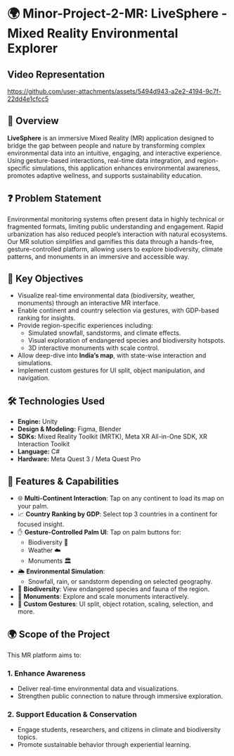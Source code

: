 # 🌍 Minor-Project-2-MR: **LiveSphere - Mixed Reality Environmental Explorer**
## Video Representation
https://github.com/user-attachments/assets/5494d943-a2e2-4194-9c7f-22dd4e1cfcc5



## 🚀 Overview
**LiveSphere** is an immersive Mixed Reality (MR) application designed to bridge the gap between people and nature by transforming complex environmental data into an intuitive, engaging, and interactive experience. Using gesture-based interactions, real-time data integration, and region-specific simulations, this application enhances environmental awareness, promotes adaptive wellness, and supports sustainability education.

## ❓ Problem Statement
Environmental monitoring systems often present data in highly technical or fragmented formats, limiting public understanding and engagement. Rapid urbanization has also reduced people’s interaction with natural ecosystems. Our MR solution simplifies and gamifies this data through a hands-free, gesture-controlled platform, allowing users to explore biodiversity, climate patterns, and monuments in an immersive and accessible way.

## 🎯 Key Objectives
- Visualize real-time environmental data (biodiversity, weather, monuments) through an interactive MR interface.
- Enable continent and country selection via gestures, with GDP-based ranking for insights.
- Provide region-specific experiences including:
  - Simulated snowfall, sandstorms, and climate effects.
  - Visual exploration of endangered species and biodiversity hotspots.
  - 3D interactive monuments with scale control.
- Allow deep-dive into **India’s map**, with state-wise interaction and simulations.
- Implement custom gestures for UI split, object manipulation, and navigation.

## 🛠 Technologies Used
- **Engine:** Unity
- **Design & Modeling:** Figma, Blender
- **SDKs:** Mixed Reality Toolkit (MRTK), Meta XR All-in-One SDK, XR Interaction Toolkit
- **Language:** C#
- **Hardware:** Meta Quest 3 / Meta Quest Pro

## 🧠 Features & Capabilities
- 🌐 **Multi-Continent Interaction**: Tap on any continent to load its map on your palm.
- 📈 **Country Ranking by GDP**: Select top 3 countries in a continent for focused insight.
- ✋ **Gesture-Controlled Palm UI**: Tap on palm buttons for:
  - Biodiversity 🌿
  - Weather ☁️
  - Monuments 🏛️
- 🌦️ **Environmental Simulation**:
  - Snowfall, rain, or sandstorm depending on selected geography.
- 🦜 **Biodiversity**: View endangered species and fauna of the region.
- 🏯 **Monuments**: Explore and scale monuments interactively.
- 🧤 **Custom Gestures**: UI split, object rotation, scaling, selection, and more.

## 🌍 Scope of the Project
This MR platform aims to:

### 1. Enhance Awareness
- Deliver real-time environmental data and visualizations.
- Strengthen public connection to nature through immersive exploration.

### 2. Support Education & Conservation
- Engage students, researchers, and citizens in climate and biodiversity topics.
- Promote sustainable behavior through experiential learning.

